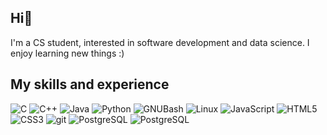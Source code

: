 ## Hi👋 
I'm a CS student, interested in software development and data science. I enjoy learning new things :)
## My skills and experience
![C](https://img.shields.io/badge/Code-C-darkblue?style=flat&logo=C)
![C++](https://img.shields.io/badge/Code-C%2B%2B-darkred?style=flat&logo=C%2B%2B)
![Java](https://img.shields.io/badge/Code-Java-darkred?style=flat&logo=Java)
![Python](https://img.shields.io/badge/Code-Python-blue?style=flat&logo=Python)
![GNUBash](https://img.shields.io/badge/Code-Bash-darkgreen?style=flat&logo=GNU%20Bash)
![Linux](https://img.shields.io/badge/Env-Linux-darkgreen?style=flat&logo=Linux)
![JavaScript](https://img.shields.io/badge/Code-JavaScript-yellow?style=flat&logo=JavaScript)
![HTML5](https://img.shields.io/badge/Web-HTML-yellow?style=flat&logo=HTML5)
![CSS3](https://img.shields.io/badge/Web-CSS-yellow?style=flat&logo=css3)
![git](https://img.shields.io/badge/Tools-Git-black?style=flat&logo=Git)
![PostgreSQL](https://img.shields.io/badge/DB-PostgreSQL-purple?style=flat&logo=PostgreSQL)
![PostgreSQL](https://img.shields.io/badge/DB-Oracle-purple?style=flat&logo=Oracle)


<!---
bvillarroelr/bvillarroelr is a ✨ special ✨ repository because its `README.md` (this file) appears on your GitHub profile.
You can click the Preview link to take a look at your changes.
--->
